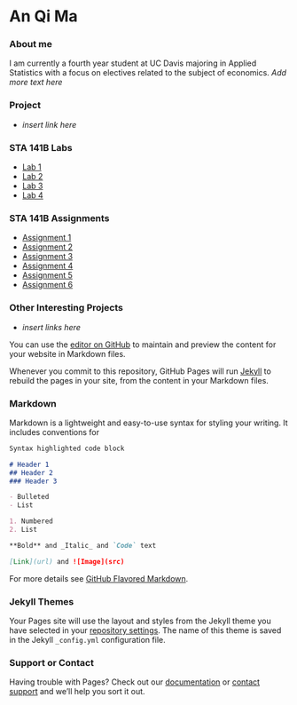 # An Qi Ma

### About me
I am currently a fourth year student at UC Davis majoring in Applied Statistics with a focus on electives related to the subject of economics. *Add more text here*

### Project
- *insert link here*

### STA 141B Labs
- [Lab 1](https://anqima.github.io/labs/Lab1.html)
- [Lab 2](https://anqima.github.io/labs/Lab2.html)
- [Lab 3](https://anqima.github.io/labs/Lab3.html)
- [Lab 4](https://anqima.github.io/labs/Lab4.html)

### STA 141B Assignments
- [Assignment 1](https://anqima.github.io/assignments/assignment1.html)
- [Assignment 2](https://anqima.github.io/assignments/assignment2.html)
- [Assignment 3](https://anqima.github.io/assignments/assignment3.html)
- [Assignment 4](https://anqima.github.io/assignments/assignment4.html)
- [Assignment 5](https://anqima.github.io/assignments/assignment5.html)
- [Assignment 6](https://anqima.github.io/assignments/assignment6.html)

### Other Interesting Projects
- *insert links here*

You can use the [editor on GitHub](https://github.com/anqima/anqima.github.io/edit/master/index.md) to maintain and preview the content for your website in Markdown files.

Whenever you commit to this repository, GitHub Pages will run [Jekyll](https://jekyllrb.com/) to rebuild the pages in your site, from the content in your Markdown files.

### Markdown

Markdown is a lightweight and easy-to-use syntax for styling your writing. It includes conventions for

```markdown
Syntax highlighted code block

# Header 1
## Header 2
### Header 3

- Bulleted
- List

1. Numbered
2. List

**Bold** and _Italic_ and `Code` text

[Link](url) and ![Image](src)
```

For more details see [GitHub Flavored Markdown](https://guides.github.com/features/mastering-markdown/).

### Jekyll Themes

Your Pages site will use the layout and styles from the Jekyll theme you have selected in your [repository settings](https://github.com/anqima/anqima.github.io/settings). The name of this theme is saved in the Jekyll `_config.yml` configuration file.

### Support or Contact

Having trouble with Pages? Check out our [documentation](https://help.github.com/categories/github-pages-basics/) or [contact support](https://github.com/contact) and we’ll help you sort it out.
